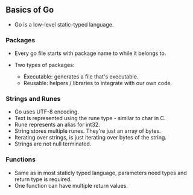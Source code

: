 ## Basics of Go

- Go is a low-level static-typed language.

### Packages

- Every go file starts with package name to while it belongs to.

- Two types of packages:

  - Executable: generates a file that's executable.
  - Reusable: helpers / libraries to integrate with our own code.

### Strings and Runes

- Go uses UTF-8 encoding.
- Text is represented using the rune type - similar to char in C.
- Rune represents an alias for int32.
- String stores multiple runes. They're just an array of bytes.
- Iterating over strings, is just iterating over bytes of the string.
- Strings are not null terminated.

### Functions

- Same as in most staticly typed language, parameters need types and return type is required.
- One function can have multiple return values.
